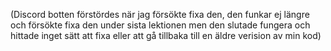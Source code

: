 (Discord botten förstördes när jag försökte fixa den, den funkar ej längre och
försökte fixa den under sista lektionen men den slutade fungera och hittade inget sätt att fixa eller att gå tillbaka till en äldre verision av min kod)
